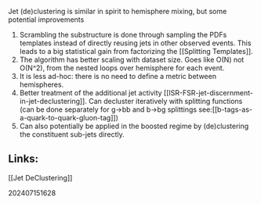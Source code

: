 Jet (de)clustering is similar in spirit to hemisphere mixing, but some potential improvements
1) Scrambling the substructure is done through sampling the PDFs templates instead of directly reusing jets in other observed events.  This leads to a big statistical gain from factorizing the [[Splitting Templates]]. 
2) The algorithm has better scaling with dataset size. Goes like O(N) not O(N^2),  from the nested loops over hemisphere for each event. 
3) It is less ad-hoc: there is no need to define a metric between hemispheres. 
4) Better treatment of the additional jet activity [[ISR-FSR-jet-discernment-in-jet-declustering]].  Can decluster iteratively with splitting functions (can be done separately for g→bb and b→bg splittings see:[[b-tags-as-a-quark-to-quark-gluon-tag]])
5) Can also potentially be applied in the boosted regime by (de)clustering the constituent sub-jets directly.



## Links: 
[[Jet DeClustering]]



202407151628
